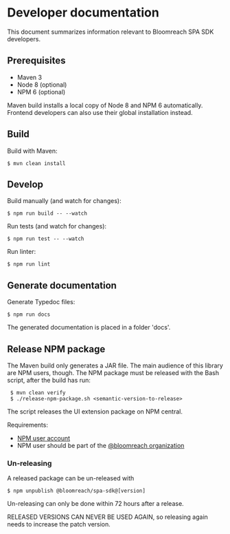 # Developer documentation

This document summarizes information relevant to Bloomreach SPA SDK developers.

## Prerequisites

* Maven 3
* Node 8 (optional)
* NPM 6 (optional)

Maven build installs a local copy of Node 8 and NPM 6 automatically.
Frontend developers can also use their global installation instead. 

## Build

Build with Maven:

    $ mvn clean install 
    
## Develop

Build manually (and watch for changes):

    $ npm run build -- --watch
    
Run tests (and watch for changes):

    $ npm run test -- --watch

Run linter:

    $ npm run lint
    
## Generate documentation

Generate Typedoc files:

    $ npm run docs
    
The generated documentation is placed in a folder 'docs'.

## Release NPM package

The Maven build only generates a JAR file. The main audience of this library are NPM users, though.
The NPM package must be released with the Bash script, after the build has run:

     $ mvn clean verify
     $ ./release-npm-package.sh <semantic-version-to-release>
     
The script releases the UI extension package on NPM central.

Requirements:
- [NPM user account](https://www.npmjs.com/login)
- NPM user should be part of the [@bloomreach organization](https://www.npmjs.com/settings/bloomreach/members)

### Un-releasing

A released package can be un-released with 

    $ npm unpublish @bloomreach/spa-sdk@[version]

Un-releasing can only be done within 72 hours after a release.

RELEASED VERSIONS CAN NEVER BE USED AGAIN, so releasing again needs to increase the patch version.
